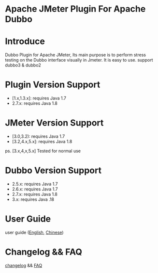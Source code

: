 # Apache JMeter Plugin For Apache Dubbo

# Introduce

Dubbo Plugin for Apache JMeter, Its main purpose is to perform stress testing on the Dubbo interface visually in Jmeter. It is easy to use.
support dubbo3 & dubbo2

# Plugin Version Support

* [1.x,1.3.x]: requires Java 1.7
* 2.7.x: requires Java 1.8

# JMeter Version Support

* [3.0,3.2): requires Java 1.7
* [3.2,4.x,5.x]: requires Java 1.8

ps. [3.x,4,x,5.x] Tested for normal use

# Dubbo Version Support

* 2.5.x: requires Java 1.7
* 2.6.x: requires Java 1.7
* 2.7.x: requires Java 1.8
* 3.x: requires Java .18

# User Guide

user guide ([English](https://github.com/dubbo/jmeter-plugins-dubbo/wiki/user-guide), [Chinese](https://github.com/dubbo/jmeter-plugins-dubbo/wiki/%E7%94%A8%E6%88%B7%E6%8C%87%E5%8D%97)) 

# Changelog && FAQ

[changelog](https://github.com/dubbo/jmeter-plugins-dubbo/wiki/changelog)
&& [FAQ](https://github.com/dubbo/jmeter-plugins-dubbo/wiki/FAQ)


